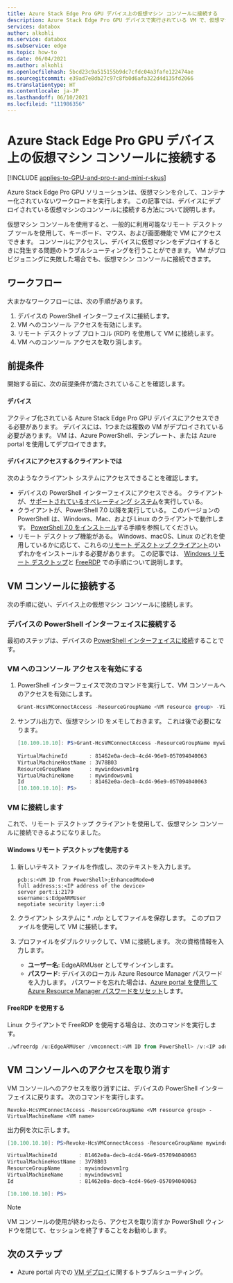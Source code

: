 ```yaml
---
title: Azure Stack Edge Pro GPU デバイス上の仮想マシン コンソールに接続する
description: Azure Stack Edge Pro GPU デバイスで実行されている VM で、仮想マシン コンソールに接続する方法について説明します。
services: databox
author: alkohli
ms.service: databox
ms.subservice: edge
ms.topic: how-to
ms.date: 06/04/2021
ms.author: alkohli
ms.openlocfilehash: 5bcd23c9a515155b9dc7cfdc04a3fafe122474ae
ms.sourcegitcommit: e39ad7e8db27c97c8fb0d6afa322d4d135fd2066
ms.translationtype: HT
ms.contentlocale: ja-JP
ms.lasthandoff: 06/10/2021
ms.locfileid: "111986356"
---
```

# <a name="connect-to-a-virtual-machine-console-on-an-azure-stack-edge-pro-gpu-device"></a>Azure Stack Edge Pro GPU デバイス上の仮想マシン コンソールに接続する

[!INCLUDE [applies-to-GPU-and-pro-r-and-mini-r-skus](../../includes/azure-stack-edge-applies-to-gpu-pro-r-mini-r-sku.md)]

Azure Stack Edge Pro GPU ソリューションは、仮想マシンを介して、コンテナー化されていないワークロードを実行します。 この記事では、デバイスにデプロイされている仮想マシンのコンソールに接続する方法について説明します。 

仮想マシン コンソールを使用すると、一般的に利用可能なリモート デスクトップ ツールを使用して、キーボード、マウス、および画面機能で VM にアクセスできます。 コンソールにアクセスし、デバイスに仮想マシンをデプロイするときに発生する問題のトラブルシューティングを行うことができます。 VM がプロビジョニングに失敗した場合でも、仮想マシン コンソールに接続できます。


## <a name="workflow"></a>ワークフロー

大まかなワークフローには、次の手順があります。

1. デバイスの PowerShell インターフェイスに接続します。
1. VM へのコンソール アクセスを有効にします。
1. リモート デスクトップ プロトコル (RDP) を使用して VM に接続します。
1. VM へのコンソール アクセスを取り消します。

## <a name="prerequisites"></a>前提条件

開始する前に、次の前提条件が満たされていることを確認します。

#### <a name="for-your-device"></a>デバイス

アクティブ化されている Azure Stack Edge Pro GPU デバイスにアクセスできる必要があります。 デバイスには、1つまたは複数の VM がデプロイされている必要があります。 VM は、Azure PowerShell、テンプレート、または Azure portal を使用してデプロイできます。

#### <a name="for-client-accessing-the-device"></a>デバイスにアクセスするクライアントでは

次のようなクライアント システムにアクセスできることを確認します。

- デバイスの PowerShell インターフェイスにアクセスできる。 クライアントが、[サポートされているオペレーティング システム](azure-stack-edge-gpu-system-requirements.md#supported-os-for-clients-connected-to-device)を実行している。
- クライアントが、PowerShell 7.0 以降を実行している。 このバージョンの PowerShell は、Windows、Mac、および Linux のクライアントで動作します。 [PowerShell 7.0 をインストール](/powershell/scripting/whats-new/what-s-new-in-powershell-70?view=powershell-7.1&preserve-view=true)する手順を参照してください。
- リモート デスクトップ機能がある。 Windows、macOS、Linux のどれを使用しているかに応じて、これらの[リモート デスクトップ クライアント](/windows-server/remote/remote-desktop-services/clients/remote-desktop-clients)のいずれかをインストールする必要があります。 この記事では、 [Windows リモート デスクトップ](/windows-server/remote/remote-desktop-services/clients/windowsdesktop#install-the-client)と [FreeRDP](https://www.freerdp.com/) での手順について説明します。 <!--Which version of FreeRDP to use?-->


## <a name="connect-to-vm-console"></a>VM コンソールに接続する

次の手順に従い、デバイス上の仮想マシン コンソールに接続します。

### <a name="connect-to-the-powershell-interface-on-your-device"></a>デバイスの PowerShell インターフェイスに接続する

最初のステップは、デバイスの [PowerShell インターフェイスに接続](azure-stack-edge-gpu-connect-powershell-interface.md#connect-to-the-powershell-interface)することです。 

### <a name="enable-console-access-to-the-vm"></a>VM へのコンソール アクセスを有効にする

1.  PowerShell インターフェイスで次のコマンドを実行して、VM コンソールへのアクセスを有効にします。

    ```powershell
    Grant-HcsVMConnectAccess -ResourceGroupName <VM resource group> -VirtualMachineName <VM name>
    ```
2. サンプル出力で、仮想マシン ID をメモしておきます。 これは後で必要になります。

    ```powershell
    [10.100.10.10]: PS>Grant-HcsVMConnectAccess -ResourceGroupName mywindowsvm1rg -VirtualMachineName mywindowsvm1
        
    VirtualMachineId       : 81462e0a-decb-4cd4-96e9-057094040063
    VirtualMachineHostName : 3V78B03
    ResourceGroupName      : mywindowsvm1rg
    VirtualMachineName     : mywindowsvm1
    Id                     : 81462e0a-decb-4cd4-96e9-057094040063
    [10.100.10.10]: PS>
    ```

### <a name="connect-to-the-vm"></a>VM に接続します

これで、リモート デスクトップ クライアントを使用して、仮想マシン コンソールに接続できるようになりました。

#### <a name="use-windows-remote-desktop"></a>Windows リモート デスクトップを使用する

1. 新しいテキスト ファイルを作成し、次のテキストを入力します。

    ```
    pcb:s:<VM ID from PowerShell>;EnhancedMode=0
    full address:s:<IP address of the device>   
    server port:i:2179
    username:s:EdgeARMUser
    negotiate security layer:i:0
    ```
1. クライアント システムに * *.rdp* としてファイルを保存します。 このプロファイルを使用して VM に接続します。
1. プロファイルをダブルクリックして、VM に接続します。 次の資格情報を入力します。

    - **ユーザー名**: EdgeARMUser としてサインインします。
    - **パスワード**: デバイスのローカル Azure Resource Manager パスワードを入力します。 パスワードを忘れた場合は、[Azure portal を使用して Azure Resource Manager パスワードをリセット](azure-stack-edge-gpu-set-azure-resource-manager-password.md#reset-password-via-the-azure-portal)します。 

#### <a name="use-freerdp"></a>FreeRDP を使用する

Linux クライアントで FreeRDP を使用する場合は、次のコマンドを実行します。 

```powershell
./wfreerdp /u:EdgeARMUser /vmconnect:<VM ID from PowerShell> /v:<IP address of the device>
```

## <a name="revoke-vm-console-access"></a>VM コンソールへのアクセスを取り消す

VM コンソールへのアクセスを取り消すには、デバイスの PowerShell インターフェイスに戻ります。 次のコマンドを実行します。

```
Revoke-HcsVMConnectAccess -ResourceGroupName <VM resource group> -VirtualMachineName <VM name>
```
出力例を次に示します。

```powershell
[10.100.10.10]: PS>Revoke-HcsVMConnectAccess -ResourceGroupName mywindowsvm1rg -VirtualMachineName mywindowsvm1

VirtualMachineId       : 81462e0a-decb-4cd4-96e9-057094040063
VirtualMachineHostName : 3V78B03
ResourceGroupName      : mywindowsvm1rg
VirtualMachineName     : mywindowsvm1
Id                     : 81462e0a-decb-4cd4-96e9-057094040063

[10.100.10.10]: PS>
```
> [!NOTE] 
> VM コンソールの使用が終わったら、アクセスを取り消すか PowerShell ウィンドウを閉じて、セッションを終了することをお勧めします。 

## <a name="next-steps"></a>次のステップ

- Azure portal 内での [VM デプロイ](azure-stack-edge-gpu-troubleshoot-virtual-machine-provisioning.md)に関するトラブルシューティング。
<!--Make "VM guest logs" first link when article is available.-->